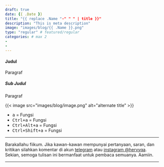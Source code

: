 ```yaml
---
draft: true
date: {{ .Date }}
title: "{{ replace .Name "-" " " | title }}"
description: "This is meta description"
image: "images/blog/{{ .Name }}.png"
type: "regular" # featured/regular
categories: # max 2
-
-
---
```


#### Judul

Paragraf

##### Sub Judul

Paragraf

{{< image src="images/blog/image.png" alt="alternate title" >}}

- <kbd><kbd>a</kbd></kbd> = Fungsi
- <kbd><kbd>Ctrl</kbd>+<kbd>a</kbd></kbd> = Fungsi
- <kbd><kbd>Ctrl</kbd>+<kbd>Alt</kbd>+<kbd>a</kbd></kbd> = Fungsi
- <kbd><kbd>Ctrl</kbd>+<kbd>Shift</kbd>+<kbd>a</kbd></kbd> = Fungsi

***

Barakallahu fiikum. Jika kawan-kawan mempunyai pertanyaan, saran, dan kritikan silahkan komentar di akun [telegram](https://t.me/hervyqa) atau [instagram @hervyqa](https://instagram.com/hervyqa). Sekian, semoga tulisan ini bermanfaat untuk pembaca semuanya. Aamiin.

***

